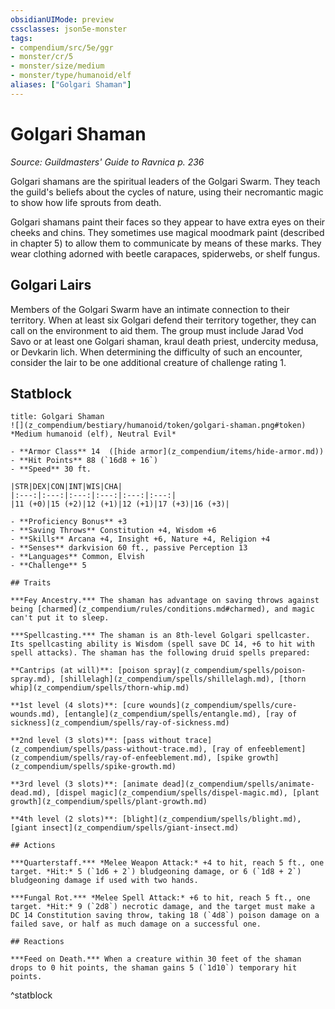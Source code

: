 ```yaml
---
obsidianUIMode: preview
cssclasses: json5e-monster
tags:
- compendium/src/5e/ggr
- monster/cr/5
- monster/size/medium
- monster/type/humanoid/elf
aliases: ["Golgari Shaman"]
---
```

# Golgari Shaman
*Source: Guildmasters' Guide to Ravnica p. 236*  

Golgari shamans are the spiritual leaders of the Golgari Swarm. They teach the guild's beliefs about the cycles of nature, using their necromantic magic to show how life sprouts from death.

Golgari shamans paint their faces so they appear to have extra eyes on their cheeks and chins. They sometimes use magical moodmark paint (described in chapter 5) to allow them to communicate by means of these marks. They wear clothing adorned with beetle carapaces, spiderwebs, or shelf fungus.

## Golgari Lairs

Members of the Golgari Swarm have an intimate connection to their territory. When at least six Golgari defend their territory together, they can call on the environment to aid them. The group must include Jarad Vod Savo or at least one Golgari shaman, kraul death priest, undercity medusa, or Devkarin lich. When determining the difficulty of such an encounter, consider the lair to be one additional creature of challenge rating 1.

## Statblock

```ad-statblock
title: Golgari Shaman
![](z_compendium/bestiary/humanoid/token/golgari-shaman.png#token)
*Medium humanoid (elf), Neutral Evil*

- **Armor Class** 14  ([hide armor](z_compendium/items/hide-armor.md))
- **Hit Points** 88 (`16d8 + 16`)
- **Speed** 30 ft.

|STR|DEX|CON|INT|WIS|CHA|
|:---:|:---:|:---:|:---:|:---:|:---:|
|11 (+0)|15 (+2)|12 (+1)|12 (+1)|17 (+3)|16 (+3)|

- **Proficiency Bonus** +3
- **Saving Throws** Constitution +4, Wisdom +6
- **Skills** Arcana +4, Insight +6, Nature +4, Religion +4
- **Senses** darkvision 60 ft., passive Perception 13
- **Languages** Common, Elvish
- **Challenge** 5

## Traits

***Fey Ancestry.*** The shaman has advantage on saving throws against being [charmed](z_compendium/rules/conditions.md#charmed), and magic can't put it to sleep.

***Spellcasting.*** The shaman is an 8th-level Golgari spellcaster. Its spellcasting ability is Wisdom (spell save DC 14, +6 to hit with spell attacks). The shaman has the following druid spells prepared:

**Cantrips (at will)**: [poison spray](z_compendium/spells/poison-spray.md), [shillelagh](z_compendium/spells/shillelagh.md), [thorn whip](z_compendium/spells/thorn-whip.md)

**1st level (4 slots)**: [cure wounds](z_compendium/spells/cure-wounds.md), [entangle](z_compendium/spells/entangle.md), [ray of sickness](z_compendium/spells/ray-of-sickness.md)

**2nd level (3 slots)**: [pass without trace](z_compendium/spells/pass-without-trace.md), [ray of enfeeblement](z_compendium/spells/ray-of-enfeeblement.md), [spike growth](z_compendium/spells/spike-growth.md)

**3rd level (3 slots)**: [animate dead](z_compendium/spells/animate-dead.md), [dispel magic](z_compendium/spells/dispel-magic.md), [plant growth](z_compendium/spells/plant-growth.md)

**4th level (2 slots)**: [blight](z_compendium/spells/blight.md), [giant insect](z_compendium/spells/giant-insect.md)

## Actions

***Quarterstaff.*** *Melee Weapon Attack:* +4 to hit, reach 5 ft., one target. *Hit:* 5 (`1d6 + 2`) bludgeoning damage, or 6 (`1d8 + 2`) bludgeoning damage if used with two hands.

***Fungal Rot.*** *Melee Spell Attack:* +6 to hit, reach 5 ft., one target. *Hit:* 9 (`2d8`) necrotic damage, and the target must make a DC 14 Constitution saving throw, taking 18 (`4d8`) poison damage on a failed save, or half as much damage on a successful one.

## Reactions

***Feed on Death.*** When a creature within 30 feet of the shaman drops to 0 hit points, the shaman gains 5 (`1d10`) temporary hit points.
```
^statblock